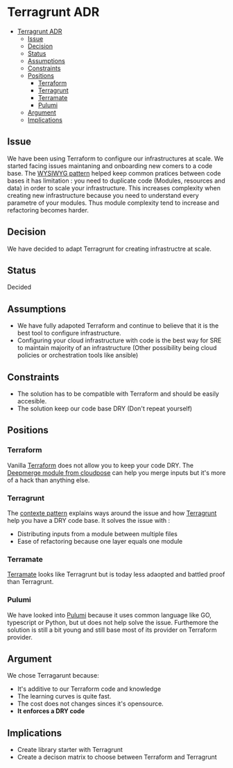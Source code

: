 # Terragrunt ADR

- [Terragrunt ADR](#terragrunt-adr)
  - [Issue](#issue)
  - [Decision](#decision)
  - [Status](#status)
  - [Assumptions](#assumptions)
  - [Constraints](#constraints)
  - [Positions](#positions)
    - [Terraform](#terraform)
    - [Terragrunt](#terragrunt)
    - [Terramate](#terramate)
    - [Pulumi](#pulumi)
  - [Argument](#argument)
  - [Implications](#implications)

## Issue

We have been using Terraform to configure our infrastructures at scale. We started facing issues maintaning and onboarding new comers to a code base.
The [WYSIWYG pattern](../wysiwg_patterns.md) helped keep common pratices between code bases it has limitation : you need to duplicate code (Modules, resources and data) in order to scale your infrastructure.
This increases complexity when creating new infrastructure because you need to understand every parametre of your modules. Thus module complexity tend to increase and refactoring becomes harder.

## Decision

We have decided to adapt Terragrunt for creating infrastructre at scale.

## Status

Decided

## Assumptions

- We have fully adapoted Terraform and continue to believe that it is the best tool to configure infrastructure.
- Configuring your cloud infrastructure with code is the best way for SRE to maintain majority of an infrastructure (Other possibility being cloud policies or orchestration tools like ansible)

## Constraints

- The solution has to be compatible with Terraform and should be easily accesible.
- The solution keep our code base DRY (Don't repeat yourself)

## Positions

### Terraform

Vanilla [Terraform](https://www.terraform.io/) does not allow you to keep your code DRY. The [Deepmerge module from cloudpose](https://github.com/cloudposse/terraform-yaml-config/tree/0.2.0/modules/deepmerge) can help you merge inputs but it's more of a hack than anything else.

### Terragrunt

The [contexte pattern](../context_pattern.md) explains ways around the issue and how [Terragrunt](https://terragrunt.gruntwork.io/) help you have a DRY code base.
It solves the issue with :

- Distributing inputs from a module between multiple files
- Ease of refactoring because one layer equals one module

### Terramate

[Terramate](https://github.com/mineiros-io/terramate) looks like Terragrunt but is today less adaopted and battled proof than Terragrunt.

### Pulumi

We have looked into [Pulumi](https://www.pulumi.com/) because it uses common language like GO, typescript or Python, but ut does not help solve the issue. Furthemore the solution is still a bit young and still base most of its provider on Terraform provider.

## Argument

We chose Terragarunt because:

- It's additive to our Terraform code and knowledge
- The learning curves is quite fast.
- The cost does not changes sinces it's opensource.
- **It enforces a DRY code**

## Implications

- Create library starter with Terragrunt
- Create a decison matrix to choose between Terraform and Terragrunt
